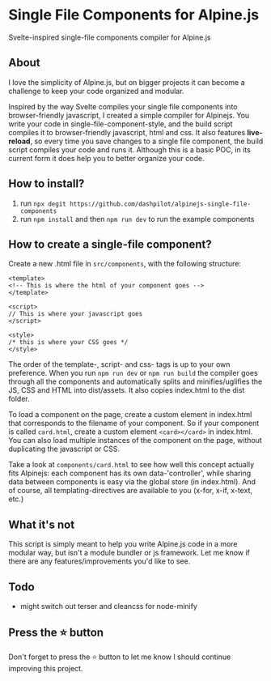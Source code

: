 # Single File Components for Alpine.js

Svelte-inspired single-file components compiler for Alpine.js

## About

I love the simplicity of Alpine.js, but on bigger projects it can become a challenge to keep your code organized and modular.

Inspired by the way Svelte compiles your single file components into browser-friendly javascript, I created a simple compiler for Alpinejs. You write your code in single-file-component-style, and the build script compiles it to browser-friendly javascript, html and css. It also features **live-reload**, so every time you save changes to a single file component, the build script compiles your code and runs it. Although this is a basic POC, in its current form it does help you to better organize your code.

## How to install?

1.  run `npx degit https://github.com/dashpilot/alpinejs-single-file-components`
2.  run `npm install` and then `npm run dev` to run the example components

## How to create a single-file component?

Create a new .html file in `src/components`, with the following structure:

    <template>
    <!-- This is where the html of your component goes -->
    </template>

    <script>
    // This is where your javascript goes
    </script>

    <style>
    /* this is where your CSS goes */
    </style>

The order of the template-, script- and css- tags is up to your own preference. When you run `npm run dev` or `npm run build` the compiler goes through all the components and automatically splits and minifies/uglifies the JS, CSS and HTML into dist/assets. It also copies index.html to the dist folder.

To load a component on the page, create a custom element in index.html that corresponds to the filename of your component. So if your component is called `card.html`, create a custom element `<card></card>` in index.html. You can also load multiple instances of the component on the page, without duplicating the javascript or CSS.

Take a look at `components/card.html` to see how well this concept actually fits Alpinejs: each component has its own data-'controller', while sharing data between components is easy via the global store (in index.html). And of course, all templating-directives are available to you (x-for, x-if, x-text, etc.)

## What it's not

This script is simply meant to help you write Alpine.js code in a more modular way, but isn't a module bundler or js framework. Let me know if there are any features/improvements you'd like to see.

## Todo

-   might switch out terser and cleancss for node-minify

## Press the :star: button

Don't forget to press the :star: button to let me know I should continue improving this project.
